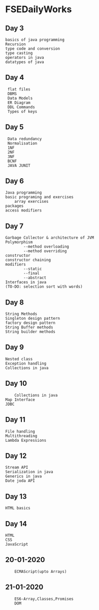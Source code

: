 # FSEDailyWorks
## Day 3
	basics of java programming
	Recursion
	type code and conversion
	type casting
	operators in java
	datatypes of java

## Day 4
	 flat files
     DBMS
	 Data Models
	 ER Diagram
	 DDL Commands
	 Types of keys

## Day 5
	 Data redundancy
	 Normalisation
	 1NF
	 2NF
	 3NF
	 BCNF
	 JAVA JUNIT

## Day 6
	Java programming
	basic programing and exercises
        array exercises
  	packages
  	access modifiers
## Day 7
	Garbage Collector & architecture of JVM
	Polymorphism
			--method overloading
			--method overriding
	constructor
	constructor chaining
	modifiers
			--static
			--final
			--abstract
	Interfaces in java
	(TO-DO: selection sort with words)
## Day 8
	String Methods
	Singleton design pattern
	factory design pattern
	String Buffer methods
	String builder methods
## Day 9
	Nested class
	Exception handling
	Collections in java

## Day 10
        Collections in java
	Map Interface
	JDBC 
## Day 11
	File handling
	Multithreading
	Lambda Expressions
## Day 12
	Stream API
	Serialization in java
	Generics in java
	Date joda API
## Day 13
	HTML basics
## Day 14
	HTML
	CSS
	JavaScript
## 20-01-2020
        ECMAScript(upto Arrays)

## 21-01-2020
        ES6-Array,Classes,Promises
        DOM